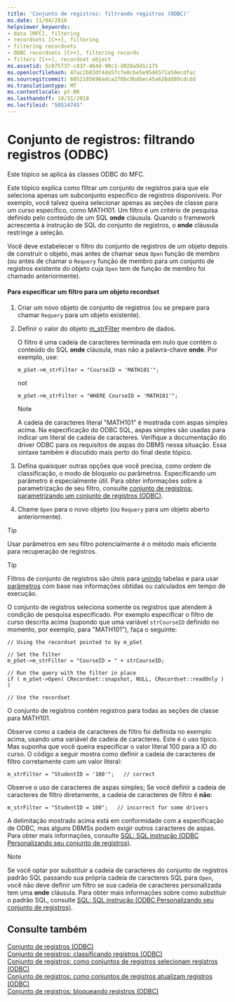 ```yaml
---
title: 'Conjunto de registros: filtrando registros (ODBC)'
ms.date: 11/04/2016
helpviewer_keywords:
- data [MFC], filtering
- recordsets [C++], filtering
- filtering recordsets
- ODBC recordsets [C++], filtering records
- filters [C++], recordset object
ms.assetid: 5c075f37-c837-464d-90c1-d028a9d1c175
ms.openlocfilehash: 47ac2b83df4da5fcfe0cbe5e9546571a50ecdfac
ms.sourcegitcommit: 6052185696adca270bc9bdbec45a626dd89cdcdd
ms.translationtype: MT
ms.contentlocale: pt-BR
ms.lasthandoff: 10/31/2018
ms.locfileid: "50514745"
---
```

# <a name="recordset-filtering-records-odbc"></a>Conjunto de registros: filtrando registros (ODBC)

Este tópico se aplica às classes ODBC do MFC.

Este tópico explica como filtrar um conjunto de registros para que ele seleciona apenas um subconjunto específico de registros disponíveis. Por exemplo, você talvez queira selecionar apenas as seções de classe para um curso específico, como MATH101. Um filtro é um critério de pesquisa definido pelo conteúdo de um SQL **onde** cláusula. Quando o framework acrescenta à instrução de SQL do conjunto de registros, o **onde** cláusula restringe a seleção.

Você deve estabelecer o filtro do conjunto de registros de um objeto depois de construir o objeto, mas antes de chamar seus `Open` função de membro (ou antes de chamar o `Requery` função de membro para um conjunto de registros existente do objeto cuja `Open` tem de função de membro foi chamado anteriormente).

#### <a name="to-specify-a-filter-for-a-recordset-object"></a>Para especificar um filtro para um objeto recordset

1. Criar um novo objeto de conjunto de registros (ou se prepare para chamar `Requery` para um objeto existente).

1. Definir o valor do objeto [m_strFilter](../../mfc/reference/crecordset-class.md#m_strfilter) membro de dados.

   O filtro é uma cadeia de caracteres terminada em nulo que contém o conteúdo do SQL **onde** cláusula, mas não a palavra-chave **onde**. Por exemplo, use:

    ```
    m_pSet->m_strFilter = "CourseID = 'MATH101'";
    ```

   not

    ```
    m_pSet->m_strFilter = "WHERE CourseID = 'MATH101'";
    ```

    > [!NOTE]
    >  A cadeia de caracteres literal "MATH101" é mostrada com aspas simples acima. Na especificação do ODBC SQL, aspas simples são usadas para indicar um literal de cadeia de caracteres. Verifique a documentação do driver ODBC para os requisitos de aspas do DBMS nessa situação. Essa sintaxe também é discutido mais perto do final deste tópico.

1. Defina quaisquer outras opções que você precisa, como ordem de classificação, o modo de bloqueio ou parâmetros. Especificando um parâmetro é especialmente útil. Para obter informações sobre a parametrização de seu filtro, consulte [conjunto de registros: parametrizando um conjunto de registros (ODBC)](../../data/odbc/recordset-parameterizing-a-recordset-odbc.md).

1. Chame `Open` para o novo objeto (ou `Requery` para um objeto aberto anteriormente).

> [!TIP]
>  Usar parâmetros em seu filtro potencialmente é o método mais eficiente para recuperação de registros.

> [!TIP]
>  Filtros de conjunto de registros são úteis para [unindo](../../data/odbc/recordset-performing-a-join-odbc.md) tabelas e para usar [parâmetros](../../data/odbc/recordset-parameterizing-a-recordset-odbc.md) com base nas informações obtidas ou calculados em tempo de execução.

O conjunto de registros seleciona somente os registros que atendem à condição de pesquisa especificado. Por exemplo especificar o filtro de curso descrita acima (supondo que uma variável `strCourseID` definido no momento, por exemplo, para "MATH101"), faça o seguinte:

```
// Using the recordset pointed to by m_pSet

// Set the filter
m_pSet->m_strFilter = "CourseID = " + strCourseID;

// Run the query with the filter in place
if ( m_pSet->Open( CRecordset::snapshot, NULL, CRecordset::readOnly ) )

// Use the recordset
```

O conjunto de registros contém registros para todas as seções de classe para MATH101.

Observe como a cadeia de caracteres de filtro foi definida no exemplo acima, usando uma variável de cadeia de caracteres. Este é o uso típico. Mas suponha que você queira especificar o valor literal 100 para a ID do curso. O código a seguir mostra como definir a cadeia de caracteres de filtro corretamente com um valor literal:

```
m_strFilter = "StudentID = '100'";   // correct
```

Observe o uso de caracteres de aspas simples; Se você definir a cadeia de caracteres de filtro diretamente, a cadeia de caracteres de filtro é **não**:

```
m_strFilter = "StudentID = 100";   // incorrect for some drivers
```

A delimitação mostrado acima está em conformidade com a especificação de ODBC, mas alguns DBMSs podem exigir outros caracteres de aspas. Para obter mais informações, consulte [SQL: SQL instrução (ODBC Personalizando seu conjunto de registros)](../../data/odbc/sql-customizing-your-recordsets-sql-statement-odbc.md).

> [!NOTE]
>  Se você optar por substituir a cadeia de caracteres do conjunto de registros padrão SQL passando sua própria cadeia de caracteres SQL para `Open`, você não deve definir um filtro se sua cadeia de caracteres personalizada tem uma **onde** cláusula. Para obter mais informações sobre como substituir o padrão SQL, consulte [SQL: SQL instrução (ODBC Personalizando seu conjunto de registros)](../../data/odbc/sql-customizing-your-recordsets-sql-statement-odbc.md).

## <a name="see-also"></a>Consulte também

[Conjunto de registros (ODBC)](../../data/odbc/recordset-odbc.md)<br/>
[Conjunto de registros: classificando registros (ODBC)](../../data/odbc/recordset-sorting-records-odbc.md)<br/>
[Conjunto de registros: como conjuntos de registros selecionam registros (ODBC)](../../data/odbc/recordset-how-recordsets-select-records-odbc.md)<br/>
[Conjunto de registros: como conjuntos de registros atualizam registros (ODBC)](../../data/odbc/recordset-how-recordsets-update-records-odbc.md)<br/>
[Conjunto de registros: bloqueando registros (ODBC)](../../data/odbc/recordset-locking-records-odbc.md)